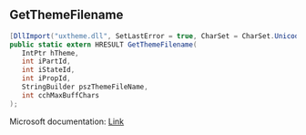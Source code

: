 ## GetThemeFilename

```csharp
[DllImport("uxtheme.dll", SetLastError = true, CharSet = CharSet.Unicode)]
public static extern HRESULT GetThemeFilename(
   IntPtr hTheme,
   int iPartId,
   int iStateId,
   int iPropId,
   StringBuilder pszThemeFileName,
   int cchMaxBuffChars
);
```

Microsoft documentation: [Link](https://docs.microsoft.com/en-us/windows/win32/api/uxtheme/nf-uxtheme-getthemefilename)
